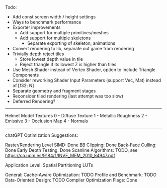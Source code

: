 Todo:
- Add const screen width / height settings
- Ways to benchmark performance
- Exporter improvements
  - Add support for multiple primitives/meshes
  - Add support for multiple skeletons
    - Separate exporting of skeleton, animations
- Convert rendering to lib, separate out game from rendering 
- Trivially depth reject tiles
  - Store lowest depth value in tile
  - Reject triangle if its lowest Z is higher than tiles
- Use Mesh Shader instead of Vertex Shader, option to include Triangle Components
- Consider reworking Shader Input Parameters (support Vec, Mat) instead of [f32; N]
- Separate geometry and fragment stages 
- Reconsider tiled rendering (last attempt was too slow)
- Deferred Rendering?

---
Helmet Model Textures
0 - Diffuse Texture
1 - Metallic Roughness
2 - Emissive
3 - Occlusion Map
4 - Normals

---

chatGPT Optimization Suggestions:

Raster/Rendering Level
SIMD: Done
BB Clipping: Done
Back-Face Culling: Done
Early Depth Testing: Done
Scanline Algorithms: TODO, see https://oa.upm.es/9184/1/INVE_MEM_2010_84947.pdf

Application Level:
Spatial Partitioning
LUTs

General:
Cache-Aware Optimization: TODO
Profile and Benchmark: TODO
Data-Oriented Design: TODO
Compiler Optimization Flags: Done
